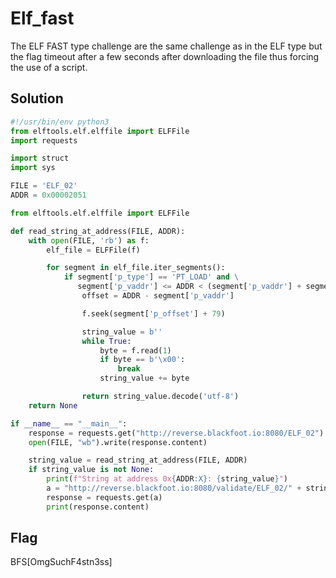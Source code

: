 # Elf_fast

The ELF FAST type challenge are the same challenge as in the ELF type but the flag timeout after a few seconds after downloading the file thus forcing the use of a script.

## Solution

```python
#!/usr/bin/env python3    
from elftools.elf.elffile import ELFFile
import requests

import struct
import sys

FILE = 'ELF_02'
ADDR = 0x00002051

from elftools.elf.elffile import ELFFile

def read_string_at_address(FILE, ADDR):
    with open(FILE, 'rb') as f:
        elf_file = ELFFile(f)

        for segment in elf_file.iter_segments():
            if segment['p_type'] == 'PT_LOAD' and \
               segment['p_vaddr'] <= ADDR < (segment['p_vaddr'] + segment['p_memsz']):
                offset = ADDR - segment['p_vaddr']

                f.seek(segment['p_offset'] + 79)

                string_value = b''
                while True:
                    byte = f.read(1)
                    if byte == b'\x00':
                        break
                    string_value += byte

                return string_value.decode('utf-8')
    return None

if __name__ == "__main__":
    response = requests.get("http://reverse.blackfoot.io:8080/ELF_02")
    open(FILE, "wb").write(response.content)

    string_value = read_string_at_address(FILE, ADDR)
    if string_value is not None:
        print(f"String at address 0x{ADDR:X}: {string_value}")
        a = "http://reverse.blackfoot.io:8080/validate/ELF_02/" + string_value
        response = requests.get(a)
        print(response.content)

```

## Flag

BFS[OmgSuchF4stn3ss]